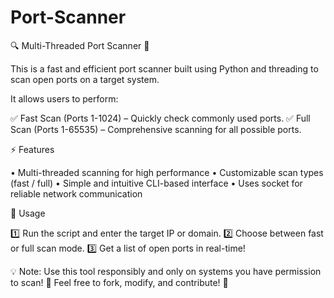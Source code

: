 # Port-Scanner

🔍 Multi-Threaded Port Scanner 🚀

This is a fast and efficient port scanner built using Python and threading to scan open ports on a target system. 

It allows users to perform:

✅ Fast Scan (Ports 1-1024) – Quickly check commonly used ports.
✅ Full Scan (Ports 1-65535) – Comprehensive scanning for all possible ports.

⚡ Features

• Multi-threaded scanning for high performance 
• Customizable scan types (fast / full) 
• Simple and intuitive CLI-based interface 
• Uses socket for reliable network communication 

🚀 Usage

1️⃣ Run the script and enter the target IP or domain.
2️⃣ Choose between fast or full scan mode.
3️⃣ Get a list of open ports in real-time!

💡 Note: Use this tool responsibly and only on systems you have permission to scan!
🔗 Feel free to fork, modify, and contribute! 🚀
